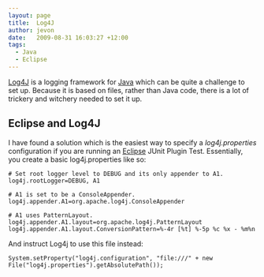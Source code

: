 ```yaml
---
layout: page
title:  Log4J
author: jevon
date:   2009-08-31 16:03:27 +12:00
tags:
  - Java
  - Eclipse
---
```


[Log4J](Log4J.md) is a logging framework for [Java](Java.md) which can be quite a challenge to set up. Because it is based on files, rather than Java code, there is a lot of trickery and witchery needed to set it up.

## Eclipse and Log4J
I have found a solution which is the easiest way to specify a _log4j.properties_ configuration if you are running an [Eclipse](Eclipse.md) JUnit Plugin Test. Essentially, you create a basic log4j.properties like so:

```
# Set root logger level to DEBUG and its only appender to A1.
log4j.rootLogger=DEBUG, A1

# A1 is set to be a ConsoleAppender.
log4j.appender.A1=org.apache.log4j.ConsoleAppender

# A1 uses PatternLayout.
log4j.appender.A1.layout=org.apache.log4j.PatternLayout
log4j.appender.A1.layout.ConversionPattern=%-4r [%t] %-5p %c %x - %m%n
```

And instruct Log4j to use this file instead:

`System.setProperty("log4j.configuration", "file:///" + new File("log4j.properties").getAbsolutePath());`
